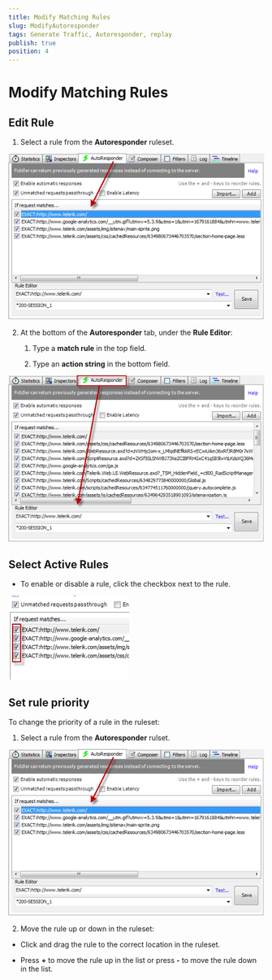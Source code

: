 ```yaml
---
title: Modify Matching Rules
slug: ModifyAutoresponder
tags: Generate Traffic, Autoresponder, replay
publish: true
position: 4
---
```


Modify Matching Rules
=====================

Edit Rule
---------

1. Select a rule from the **Autoresponder** ruleset.

 ![Select Rule][1]

2. At the bottom of the **Autoresponder** tab, under the **Rule Editor**:

	1. Type a **match rule** in the top field.

	2. Type an **action string** in the bottom field.

  ![Rule Editor][2]

Select Active Rules
-------------------

+ To enable or disable a rule, click the checkbox next to the rule.

 ![Enable or Disable Rule][3]

Set rule priority
-----------------

To change the priority of a rule in the ruleset:

1. Select a rule from the **Autoresponder** rulset.

 ![Select Rule][1]

2. Move the rule up or down in the ruleset:

 + Click and drag the rule to the correct location in the ruleset.

 + Press **+** to move the rule up in the list or press **-** to move the rule down in the list.

[1]: ../../images/ModifyAutoresponder/SelectRule.png
[2]: ../../images/ModifyAutoresponder/RuleEditor.png
[3]: ../../images/ModifyAutoresponder/Checkboxes.png

